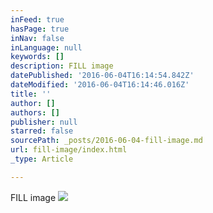 ```yaml
---
inFeed: true
hasPage: true
inNav: false
inLanguage: null
keywords: []
description: FILL image
datePublished: '2016-06-04T16:14:54.842Z'
dateModified: '2016-06-04T16:14:46.016Z'
title: ''
author: []
authors: []
publisher: null
starred: false
sourcePath: _posts/2016-06-04-fill-image.md
url: fill-image/index.html
_type: Article

---
```

FILL image
![](https://the-grid-user-content.s3-us-west-2.amazonaws.com/b17d280d-0105-4800-86ff-6c6fe842182d.jpg)
